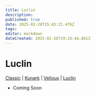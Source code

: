 ```yaml
---
title: Luclin
description: 
published: true
date: 2025-02-28T15:43:21.476Z
tags: 
editor: markdown
dateCreated: 2025-02-26T19:33:44.861Z
---
```


# Luclin
[Classic](/expansion-guide/classic/_indexen) | [Kunark](/expansion-guide/kunark/_indexen) | [Velious](/expansion-guide/velious/_indexen) | [Luclin](/expansion-guide/luclin/_indexen)

- Coming Soon